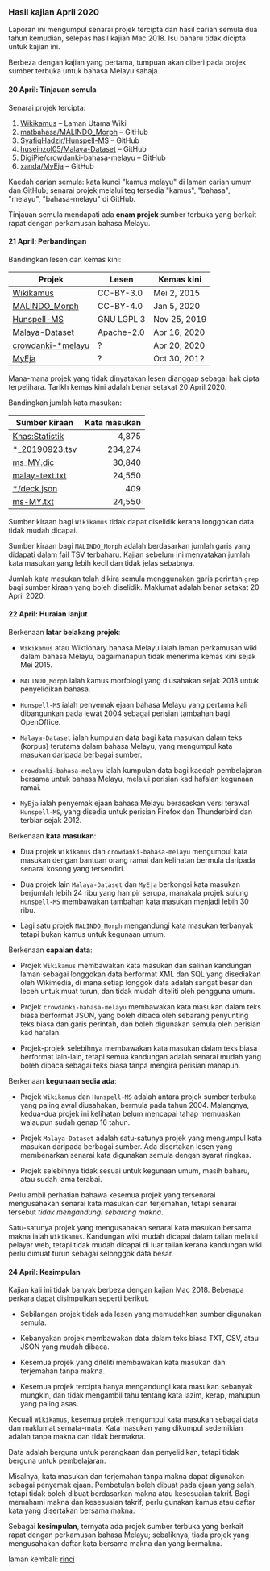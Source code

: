 ---
---

### Hasil kajian April 2020

Laporan ini mengumpul senarai projek tercipta dan hasil
carian semula dua tahun kemudian, selepas hasil kajian
Mac 2018. Isu baharu tidak dicipta untuk kajian ini.

Berbeza dengan kajian yang pertama, tumpuan akan diberi pada
projek sumber terbuka untuk bahasa Melayu sahaja.

#### 20 April: Tinjauan semula

Senarai projek tercipta:

1. [Wikikamus][k1] &ndash; Laman Utama Wiki
2. [matbahasa/MALINDO_Morph][k2] &ndash; GitHub
3. [SyafiqHadzir/Hunspell-MS][k3] &ndash; GitHub
4. [huseinzol05/Malaya-Dataset][k4] &ndash; GitHub
5. [DigiPie/crowdanki-bahasa-melayu][k5] &ndash; GitHub
6. [xanda/MyEja][k6] &ndash; GitHub

Kaedah carian semula: kata kunci "kamus melayu" di laman
carian umum dan GitHub; senarai projek melalui teg tersedia
"kamus", "bahasa", "melayu", "bahasa-melayu" di GitHub.

Tinjauan semula mendapati ada **enam projek** sumber terbuka
yang berkait rapat dengan perkamusan bahasa Melayu.

#### 21 April: Perbandingan

Bandingkan lesen dan kemas kini:

| Projek                   | Lesen      | Kemas kini   |
| ------------------------ | ---------- | ------------ |
| [Wikikamus][k1]          | CC-BY-3.0  | Mei 2, 2015  |
| [MALINDO_Morph][k2]      | CC-BY-4.0  | Jan 5, 2020  |
| [Hunspell-MS][k3]        | GNU LGPL 3 | Nov 25, 2019 |
| [Malaya-Dataset][k4]     | Apache-2.0 | Apr 16, 2020 |
| [crowdanki-*melayu][k5]  | ?          | Apr 20, 2020 |
| [MyEja][k6]              | ?          | Oct 30, 2012 |

Mana-mana projek yang tidak dinyatakan lesen dianggap
sebagai hak cipta terpelihara. Tarikh kemas kini adalah
benar setakat 20 April 2020.

Bandingkan jumlah kata masukan:

| Sumber kiraan         | Kata masukan |
| --------------------- | ------------:|
| [Khas:Statistik][k11] | 4,875        |
| [*_20190923.tsv][k2]  | 234,274      |
| [ms_MY.dic][k3]       | 30,840       |
| [malay-text.txt][k4]  | 24,550       |
| [*/deck.json][k5]     | 409          |
| [ms-MY.txt][k6]       | 24,550       |

Sumber kiraan bagi `Wikikamus` tidak dapat diselidik kerana
longgokan data tidak mudah dicapai.

Sumber kiraan bagi `MALINDO_Morph` adalah berdasarkan
jumlah garis yang didapati dalam fail TSV terbaharu. Kajian
sebelum ini menyatakan jumlah kata masukan yang lebih kecil
dan tidak jelas sebabnya.

Jumlah kata masukan telah dikira semula menggunakan garis
perintah `grep` bagi sumber kiraan yang boleh diselidik.
Maklumat adalah benar setakat 20 April 2020.

#### 22 April: Huraian lanjut

Berkenaan **latar belakang projek**:

- `Wikikamus` atau Wiktionary bahasa Melayu ialah laman
perkamusan wiki dalam bahasa Melayu, bagaimanapun tidak
menerima kemas kini sejak Mei 2015.

- `MALINDO_Morph` ialah kamus morfologi yang diusahakan
sejak 2018 untuk penyelidikan bahasa.

- `Hunspell-MS` ialah penyemak ejaan bahasa Melayu yang
pertama kali dibangunkan pada lewat 2004 sebagai perisian
tambahan bagi OpenOffice.

- `Malaya-Dataset` ialah kumpulan data bagi kata masukan
dalam teks (korpus) terutama dalam bahasa Melayu, yang
mengumpul kata masukan daripada berbagai sumber.

- `crowdanki-bahasa-melayu` ialah kumpulan data bagi kaedah
pembelajaran bersama untuk bahasa Melayu, melalui perisian
kad hafalan kegunaan ramai.

- `MyEja` ialah penyemak ejaan bahasa Melayu berasaskan
versi terawal `Hunspell-MS`, yang disedia untuk perisian
Firefox dan Thunderbird dan terbiar sejak 2012.

Berkenaan **kata masukan**:

- Dua projek `Wikikamus` dan `crowdanki-bahasa-melayu`
mengumpul kata masukan dengan bantuan orang ramai dan
kelihatan bermula daripada senarai kosong yang tersendiri.

- Dua projek lain `Malaya-Dataset` dan `MyEja` berkongsi
kata masukan berjumlah lebih 24 ribu yang hampir serupa,
manakala projek sulung `Hunspell-MS` membawakan tambahan
kata masukan menjadi lebih 30 ribu.

- Lagi satu projek `MALINDO_Morph` mengandungi kata masukan
terbanyak tetapi bukan kamus untuk kegunaan umum.

Berkenaan **capaian data**:

- Projek `Wikikamus` membawakan kata masukan dan salinan
kandungan laman sebagai longgokan data berformat XML dan SQL
yang disediakan oleh Wikimedia, di mana setiap longgok data
adalah sangat besar dan leceh untuk muat turun, dan tidak
mudah diteliti oleh pengguna umum.

- Projek `crowdanki-bahasa-melayu` membawakan kata masukan
dalam teks biasa berformat JSON, yang boleh dibaca oleh
sebarang penyunting teks biasa dan garis perintah, dan boleh
digunakan semula oleh perisian kad hafalan.

- Projek-projek selebihnya membawakan kata masukan dalam
teks biasa berformat lain-lain, tetapi semua kandungan
adalah senarai mudah yang boleh dibaca sebagai teks biasa
tanpa mengira perisian manapun.

Berkenaan **kegunaan sedia ada**:

- Projek `Wikikamus` dan `Hunspell-MS` adalah antara projek
sumber terbuka yang paling awal diusahakan, bermula pada
tahun 2004. Malangnya, kedua-dua projek ini kelihatan belum
mencapai tahap memuaskan walaupun sudah genap 16 tahun.

- Projek `Malaya-Dataset` adalah satu-satunya projek yang
mengumpul kata masukan daripada berbagai sumber. Ada
disertakan lesen yang membenarkan senarai kata digunakan
semula dengan syarat ringkas.

- Projek selebihnya tidak sesuai untuk kegunaan umum, masih
baharu, atau sudah lama terabai.

Perlu ambil perhatian bahawa kesemua projek yang tersenarai
mengusahakan senarai kata masukan dan terjemahan, tetapi
senarai tersebut *tidak mengandungi sebarang makna*.

Satu-satunya projek yang mengusahakan senarai kata masukan
bersama makna ialah `Wikikamus`. Kandungan wiki mudah
dicapai dalam talian melalui pelayar web, tetapi tidak mudah
dicapai di luar talian kerana kandungan wiki perlu dimuat
turun sebagai selonggok data besar.

#### 24 April: Kesimpulan

Kajian kali ini tidak banyak berbeza dengan kajian Mac 2018.
Beberapa perkara dapat disimpulkan seperti berikut.

- Sebilangan projek tidak ada lesen yang memudahkan sumber
digunakan semula.

- Kebanyakan projek membawakan data dalam teks biasa TXT,
CSV, atau JSON yang mudah dibaca.

- Kesemua projek yang diteliti membawakan kata masukan dan
terjemahan tanpa makna.

- Kesemua projek tercipta hanya mengandungi kata masukan
sebanyak mungkin, dan tidak mengambil tahu tentang kata
lazim, kerap, mahupun yang paling asas.

Kecuali `Wikikamus`, kesemua projek mengumpul kata masukan
sebagai data dan maklumat semata-mata. Kata masukan yang
dikumpul sedemikian adalah tanpa makna dan tidak bermakna.

Data adalah berguna untuk perangkaan dan penyelidikan,
tetapi tidak berguna untuk pembelajaran.

Misalnya, kata masukan dan terjemahan tanpa makna dapat
digunakan sebagai penyemak ejaan. Pembetulan boleh dibuat pada
ejaan yang salah, tetapi tidak boleh dibuat berdasarkan
makna atau kesesuaian takrif. Bagi memahami makna dan
kesesuaian takrif, perlu gunakan kamus atau daftar kata yang
disertakan bersama makna.

Sebagai **kesimpulan**, ternyata ada projek sumber terbuka
yang berkait rapat dengan perkamusan bahasa Melayu;
sebaliknya, tiada projek yang mengusahakan daftar kata
bersama makna dan yang bermakna.

laman kembali: [rinci][0]

  [0]: ../rinci.md
  [k1]: https://ms.wiktionary.org/wiki/Laman_Utama
  [k11]: https://ms.wiktionary.org/wiki/Khas:Statistik
  [k2]: https://github.com/matbahasa/MALINDO_Morph
  [k3]: https://github.com/SyafiqHadzir/Hunspell-MS
  [k4]: https://github.com/huseinzol05/Malaya-Dataset
  [k5]: https://github.com/DigiPie/crowdanki-bahasa-melayu
  [k6]: https://github.com/xanda/MyEja
